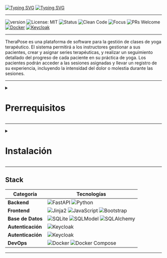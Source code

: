 [![Typing SVG](https://readme-typing-svg.demolab.com?font=Press+Start+2P&weight=900&size=28&pause=1000&color=003566&background=FFFFFF&center=true&vCenter=true&width=800&height=100&lines=CleanCoders;+Proyecto+calidad+v1.0)](https://git.io/typing-svg)
[![Typing SVG](https://readme-typing-svg.demolab.com?font=Press+Start+2P&weight=900&size=28&pause=1200&color=003566&background=FFFFFF&center=true&vCenter=true&width=800&height=100&lines=TheraPose+%F0%9F%A7%98%E2%80%8D%E2%99%80%EF%B8%8F)](https://git.io/typing-svg)

---

![version](https://img.shields.io/badge/version-1.0.0-blue) ![License: MIT](https://img.shields.io/badge/License-MIT-yellow.svg) ![Status](https://img.shields.io/badge/status-en%20desarrollo-orange) ![Clean Code](https://img.shields.io/badge/code%20style-clean--code-brightgreen) ![Focus](https://img.shields.io/badge/yoga-terapéutico-blueviolet) ![PRs Welcome](https://img.shields.io/badge/PRs-welcome-brightgreen.svg) [![Docker](https://img.shields.io/badge/Docker-2CA5E0?style=flat&logo=docker&logoColor=white)](https://docs.docker.com/) [![Keycloak](https://img.shields.io/badge/Keycloak-2CA5E0?style=flat&logo=keycloak&logoColor=white)](https://www.keycloak.org/)

---

TheraPose es una plataforma de software para la gestión de clases de yoga terapéutico. El sistema permitirá a los instructores gestionar a sus pacientes, crear y asignar series terapéuticas, y realizar un seguimiento detallado del progreso de cada paciente en su práctica de yoga. Los pacientes podrán acceder a las sesiones asignadas y llevar un registro de su experiencia, incluyendo la intensidad del dolor o molestia durante las sesiones.

---

<details><summary><h1>Prerrequisitos</h1></summary>

-   <b>WSL 2</b> habilitado - Windows 10/11.
-   Tener <b> Ubuntu </b> instalado desde la Microsoft Store
-   <b> Docker </b> (Docker Desktop).
-   Git (Clonar el repositorio).
-   Python 3.11+.
</details>

---

<details><summary><h1>Instalación</h1></summary>

### 1. Descargar imagen personalizada de Keycloak en el bash.

```bash
docker pull bryanhert/keycloak-yoga:26.1.3

```

<img src="https://raw.githubusercontent.com/juansuarezb/TheraPose_v1.0/refs/heads/feature/jenkins/images/paso1.avif" alt="paso1" width="600" height="auto">

### 2. Navega al directorio donde quieres descargar el proyecto y clona el repositorio en tu máquina local. Finalmente, dirígete al proyecto descargado.

```bash
git clone https://github.com/juansuarezb/TheraPose_v1.0.git
cd TheraPose_v1.0
```

<img src="https://raw.githubusercontent.com/juansuarezb/TheraPose_v1.0/refs/heads/feature/jenkins/images/paso2.webp" alt="paso2" width="600" height="auto">

### 3. Levantar los servicios con Docker Compose (dentro del proyecto descargado).

```bash
docker compose -f docker-compose.yml up -d --build
```

o

```bash
docker-compose up -d
```

<img src="https://raw.githubusercontent.com/juansuarezb/TheraPose_v1.0/refs/heads/feature/jenkins/images/paso3.webp" alt="paso3" width="600" height="auto"/> <br>
<img src="https://raw.githubusercontent.com/juansuarezb/TheraPose_v1.0/refs/heads/feature/jenkins/images/paso8.avif" alt="paso8" width="600" height="auto">

> [!IMPORTANT]
> Hasta este punto ya tenemos el entorno para el manejo de usuarios correctamente instalado.  
> Dirígete a [http://localhost:8080](http://localhost:8080) para acceder a la consola de administración de Keycloak.
> Ingresa con los credenciales "admin" y "admin" respectivamente y comprueba el acceso al keycloak.
> <b>Ahora, se procederá a utilizar Ubuntu desde windows para la instalación del backend de la aplicación. </b>

<img src="https://raw.githubusercontent.com/juansuarezb/TheraPose_v1.0/refs/heads/feature/jenkins/images/paso4.webp" alt="paso4" width="600" height="auto">
</details>

---

## Stack

| Categoría         | Tecnologías                                                                                                                                                                                                                                                                                                                                                                            |
| ----------------- | -------------------------------------------------------------------------------------------------------------------------------------------------------------------------------------------------------------------------------------------------------------------------------------------------------------------------------------------------------------------------------------- |
| **Backend**       | ![FastAPI](https://img.shields.io/badge/FastAPI-0.103.1-informational?style=flat&logo=fastapi&logoColor=white&color=6aa6f8) ![Python](https://img.shields.io/badge/Python-3.11-informational?style=flat&logo=python&logoColor=white&color=6aa6f8)                                                                                                                                      |
| **Frontend**      | ![Jinja2](https://img.shields.io/badge/Jinja2-3.1.2-informational?style=flat&logo=jinja&logoColor=white&color=6aa6f8) ![JavaScript](https://img.shields.io/badge/JavaScript-ES6-informational?style=flat&logo=javascript&logoColor=white&color=6aa6f8) ![Bootstrap](https://img.shields.io/badge/Bootstrap-5.3-informational?style=flat&logo=bootstrap&logoColor=white&color=6aa6f8)   |
| **Base de Datos** | ![SQLite](https://img.shields.io/badge/SQLite-3.42-informational?style=flat&logo=sqlite&logoColor=white&color=6aa6f8) ![SQLModel](https://img.shields.io/badge/SQLModel-0.0.14-informational?style=flat&logo=sqlalchemy&logoColor=white&color=6aa6f8) ![SQLAlchemy](https://img.shields.io/badge/SQLAlchemy-2.0-informational?style=flat&logo=sqlalchemy&logoColor=white&color=6aa6f8) |
| **Autenticación** | ![Keycloak](https://img.shields.io/badge/Keycloak-22.0.1-informational?style=flat&logo=keycloak&logoColor=white&color=6aa6f8)                                                                                                                                                                                                                                                          |
| **Autenticación** | ![Keycloak](https://img.shields.io/badge/Keycloak-22.0.1-informational?style=flat&logo=keycloak&logoColor=white&color=6aa6f8)                                                                                                                                                                                                                                                          |
| **DevOps**        | ![Docker](https://img.shields.io/badge/Docker-24.0-informational?style=flat&logo=docker&logoColor=white&color=6aa6f8) ![Docker Compose](https://img.shields.io/badge/Docker_Compose-2.22-informational?style=flat&logo=docker&logoColor=white&color=6aa6f8)                                                                                                                            |

---
